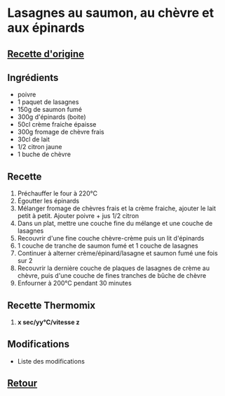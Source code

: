 # Lasagnes au saumon, au chèvre et aux épinards

## [Recette d'origine](https://www.marmiton.org/recettes/recette_lasagnes-au-saumon-chevre-et-epinards_34967.aspx)

## Ingrédients
- poivre
- 1 paquet de lasagnes
- 150g de saumon fumé
- 300g d'épinards (boite)
- 50cl crème fraiche épaisse
- 300g fromage de chèvre frais
- 30cl de lait
- 1/2 citron jaune
- 1 buche de chèvre

## Recette
1. Préchauffer le four à 220°C
2. Égoutter les épinards
3. Mélanger fromage de chèvres frais et la crème fraiche, ajouter le lait petit à petit. Ajouter poivre + jus 1/2 citron
4. Dans un plat, mettre une couche fine du mélange et une couche de lasagnes
5. Recouvrir d'une fine couche chèvre-crème puis un lit d'épinards
6. 1 couche de tranche de saumon fumé et 1 couche de lasagnes
7. Continuer à alterner crème/épinard/lasagne et saumon fumé une fois sur 2
8. Recouvrir la dernière couche de plaques de lasagnes de crème au chèvre, puis d'une couche de fines tranches de bûche de chèvre
9. Enfourner à 200°C pendant 30 minutes

## Recette Thermomix
1. **x sec/yy°C/vitesse z**

## Modifications
- Liste des modifications


## [Retour](./)
